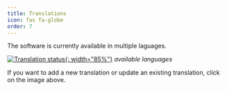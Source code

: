 ```yaml
---
title: Translations
icon: fas fa-globe
order: 7
---
```

The software is currently available in multiple laguages.

[![Translation status](https://weblate.theyosh.nl/widgets/terrariumpi/-/4-x-y-z/multi-auto.svg){: width="85%"}](https://weblate.theyosh.nl/engage/terrariumpi/)
_available languages_

If you want to add a new translation or update an existing translation, click on the image above.
